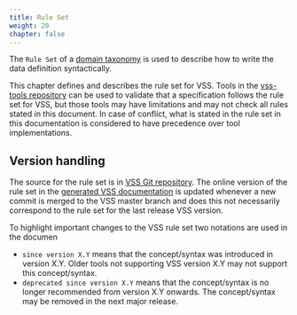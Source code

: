 ```yaml
---
title: Rule Set
weight: 20
chapter: false
---
```


The `Rule Set` of a [domain taxonomy](/vehicle_signal_specification/introduction/taxonomy/) is used to describe how to write the data definition syntactically.

This chapter defines and describes the rule set for VSS.
Tools in the [vss-tools repository](https://github.com/COVESA/vss-tools) can be used to validate that a specification follows the rule set for VSS,
but those tools may have limitations and may not check all rules stated in this document.
In case of conflict, what is stated in the rule set in this documentation is considered to have precedence over tool implementations.

## Version handling

The source for the rule set is in [VSS Git repository](https://github.com/COVESA/vehicle_signal_specification/tree/master/docs-gen/content).
The online version of the rule set in the [generated VSS documentation](https://covesa.github.io/vehicle_signal_specification/)
is updated whenever a new commit is merged to the VSS master branch and does this not necessarily correspond to the rule set for the last release VSS version.

To highlight important changes to the VSS rule set two notations are used in the documen

* `since version X.Y` means that the concept/syntax was introduced in version X.Y. Older tools not supporting VSS version X.Y may not support this concept/syntax.
* `deprecated since version X.Y` means that the concept/syntax is no longer recommended from version X.Y onwards. The concept/syntax may be removed in the next major release.
